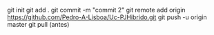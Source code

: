 git init
git add .
git commit -m "commit 2"
git remote add origin https://github.com/Pedro-A-Lisboa/Uc-PJHibrido.git
git push -u origin master
git pull (antes)
